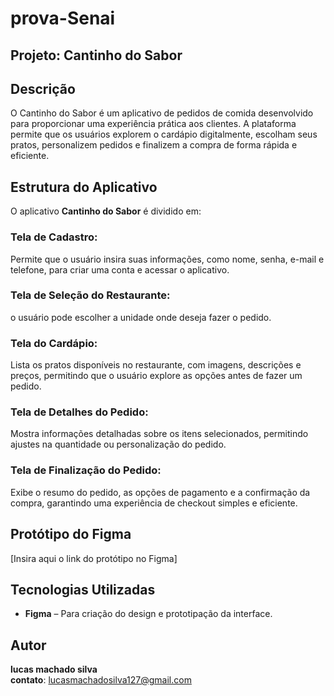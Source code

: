 # prova-Senai
## **Projeto: Cantinho do Sabor**  

## **Descrição**  

O Cantinho do Sabor é um aplicativo de pedidos de comida desenvolvido para proporcionar uma experiência prática aos clientes. A plataforma permite que os usuários explorem o cardápio digitalmente, escolham seus pratos, personalizem pedidos e finalizem a compra de forma rápida e eficiente.

## **Estrutura do Aplicativo**  

O aplicativo **Cantinho do Sabor** é dividido em:  

### **Tela de Cadastro:**  
Permite que o usuário insira suas informações, como nome, senha, e-mail e telefone, para criar uma conta e acessar o aplicativo.  

### **Tela de Seleção do Restaurante:**  
o usuário pode escolher a unidade onde deseja fazer o pedido.  

### **Tela do Cardápio:**  
Lista os pratos disponíveis no restaurante, com imagens, descrições e preços, permitindo que o usuário explore as opções antes de fazer um pedido.  

### **Tela de Detalhes do Pedido:**  
Mostra informações detalhadas sobre os itens selecionados, permitindo ajustes na quantidade ou personalização do pedido.  

### **Tela de Finalização do Pedido:**  
Exibe o resumo do pedido, as opções de pagamento e a confirmação da compra, garantindo uma experiência de checkout simples e eficiente.  



## **Protótipo do Figma**  

[Insira aqui o link do protótipo no Figma]  



## **Tecnologias Utilizadas**  

- **Figma** – Para criação do design e prototipação da interface.



## **Autor**  

**lucas machado silva**  
**contato**: lucasmachadosilva127@gmail.com
